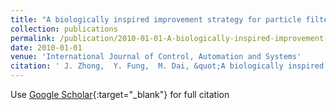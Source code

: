 ```yaml
---
title: "A biologically inspired improvement strategy for particle filter: Ant colony optimization assisted particle filter"
collection: publications
permalink: /publication/2010-01-01-A-biologically-inspired-improvement-strategy-for-particle-filter-Ant-colony-optimization-assisted-particle-filter
date: 2010-01-01
venue: 'International Journal of Control, Automation and Systems'
citation: ' J. Zhong,  Y. Fung,  M. Dai, &quot;A biologically inspired improvement strategy for particle filter: Ant colony optimization assisted particle filter.&quot; International Journal of Control, Automation and Systems, 2010.'
---
```

Use [Google Scholar](https://scholar.google.com/scholar?q=A+biologically+inspired+improvement+strategy+for+particle+filter:+Ant+colony+optimization+assisted+particle+filter){:target="_blank"} for full citation